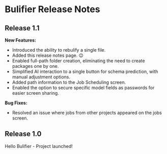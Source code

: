 # Bulifier Release Notes

## Release 1.1

**New Features:**
- Introduced the ability to rebulify a single file.
- Added this release notes page. 😉
- Enabled full-path folder creation, eliminating the need to create packages one by one.
- Simplified AI interaction to a single button for schema prediction, with manual adjustment options.
- Added path information to the Job Scheduling screen.
- Enabled the option to secure specific model fields as passwords for easier screen sharing.

**Bug Fixes:**
- Resolved an issue where jobs from other projects appeared on the jobs screen.

## Release 1.0

Hello Bulifier - Project launched!
